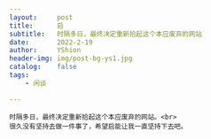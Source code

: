 ```yaml
---
layout:     post
title:      启
subtitle:   时隔多日，最终决定重新拾起这个本应废弃的网站
date:       2022-2-19
author:     YShion
header-img: img/post-bg-ys1.jpg
catalog:    false
tags:
    - 闲谈

---
```

    时隔多日，最终决定重新拾起这个本应废弃的网站。<br>
    很久没有坚持去做一件事了，希望启能让我一直坚持下去吧。
